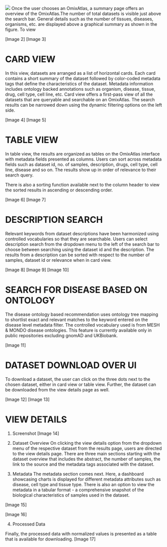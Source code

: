![](../../img/OmixAtlas-Images/01_OA_landing_page.png)
Once the user chooses an OmixAtlas, a summary page offers an overview of the OmixAtlas.The number of total datasets is visible just above the search bar. General details such as the number of tissues, diseases, organisms, etc. are displayed above a graphical summary as shown in the figure. To view 

[Image 2]
[Image 3]

# CARD VIEW
In this view, datasets are arranged as a list of horizontal cards. Each card contains a short summary of the dataset followed by color-coded metadata tags that define the characteristics of the dataset. Metadata information includes ontology backed annotations such as organism, disease, tissue, drug, cell type, cell line, etc.
Card view offers a first-pass view of all the datasets that are queryable and searchable on an OmixAtlas. The search results can be narrowed down using the dynamic filtering options on the left side.

[Image 4]
[Image 5]

# TABLE VIEW
In table view, the results are organized as tables on the OmixAtlas interface with metadata fields presented as columns. Users can sort across metadata fields such as dataset id, no. of samples, description, drugs, cell type, cell line, disease and so on. The results show up in order of relevance to their search query.

There is also a sorting function available next to the column header to view the sorted results in ascending or descending order. 

[Image 6]
[Image 7]

# DESCRIPTION SEARCH
Relevant keywords from dataset descriptions have been harmonized using controlled vocabularies so that they are searchable. Users can select description search from the dropdown menu to the left of the search bar to choose between searching using the dataset id and the description. The results from a description can be sorted with respect to the number of samples, dataset id or relevance when in card view. 

[Image 8]
[Image 9]
[Image 10]

# SEARCH FOR DISEASE BASED ON ONTOLOGY
The disease ontology based recommendation uses ontology tree mapping to shortlist exact and relevant matches to the keyword entered on the disease level metadata filter. The controlled vocabulary used is from MESH & MONDO disease ontologies.
This feature is currently available only in public repositories excluding gnomAD and UKBiobank.

[Image 11]

# DATASET DOWNLOAD OVER UI
To download a dataset, the user can click on the three dots next to the chosen dataset, either in card view or table view. Further, the dataset can be downloaded from the view details page as well.

[Image 12]
[Image 13]

# VIEW DETAILS
1. Screenshot
[Image 14]


2. Dataset Overview
On clicking the view details option from the dropdown menu of the respective dataset from the results page, users are directed to the view details page. There are three main sections starting with the dataset overview that includes the abstract, the number of samples, the link to the source and the metadata tags associated with the dataset.
 
3. Metadata
The metadata section comes next. Here, a dashboard showcasing charts is displayed for different metadata attributes such as disease, cell type and tissue type. There is also an option to view the metadata in a tabular format - a comprehensive snapshot of the biological characteristics of samples used in the dataset. 
 
[Image 15]

[Image 16]

4. Processed Data

Finally, the processed data with normalized values is presented as a table that is available for downloading. 
[Image 17]






